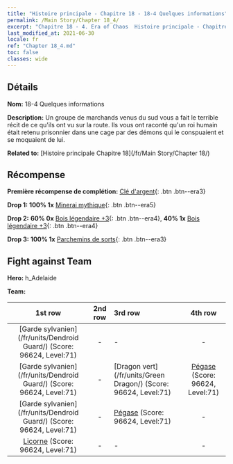 ```yaml
---
title: "Histoire principale - Chapitre 18 - 18-4 Quelques informations"
permalink: /Main Story/Chapter 18_4/
excerpt: "Chapitre 18 - 4. Era of Chaos  Histoire principale - Chapitre 18_4. 18-4 Quelques informations"
last_modified_at: 2021-06-30
locale: fr
ref: "Chapter 18_4.md"
toc: false
classes: wide
---
```


## Détails

 **Nom:** 18-4 Quelques informations

 **Description:** Un groupe de marchands venus du sud vous a fait le terrible récit de ce qu'ils ont vu sur la route. Ils vous ont raconté qu'un roi humain était retenu prisonnier dans une cage par des démons qui le conspuaient et se moquaient de lui.

 **Related to:** [Histoire principale Chapitre 18](/fr/Main Story/Chapter 18/)

## Récompense

 **Première récompense de complétion:** [Clé d'argent](/ItemsFR/con_693/){: .btn .btn--era3}

 **Drop 1:** **100% 1x** [Minerai mythique](/ItemsFR/mat_61/){: .btn .btn--era5}

 **Drop 2:** **60% 0x** [Bois légendaire +3](/ItemsFR/mat_55/){: .btn .btn--era4}, **40% 1x** [Bois légendaire +3](/ItemsFR/mat_55/){: .btn .btn--era4}

 **Drop 3:** **100% 1x** [Parchemins de sorts](/ItemsFR/con_694/){: .btn .btn--era3}


## Fight against Team
 **Hero:** h_Adelaide

 **Team:**


  | 1st row | 2nd row | 3rd row | 4th row |
  |:----:|:----:|:----|:----:|
  | [Garde sylvanien](/fr/units/Dendroid Guard/) (Score: 96624, Level:71)  | - | - | - |
  | [Garde sylvanien](/fr/units/Dendroid Guard/) (Score: 96624, Level:71)  | - | [Dragon vert](/fr/units/Green Dragon/) (Score: 96624, Level:71)  | [Pégase](/fr/units/Pegasus/) (Score: 96624, Level:71)  |
  | [Garde sylvanien](/fr/units/Dendroid Guard/) (Score: 96624, Level:71)  | - | [Pégase](/fr/units/Pegasus/) (Score: 96624, Level:71)  | - |
  | [Licorne](/fr/units/Unicorn/) (Score: 96624, Level:71)  | - | - | - |


